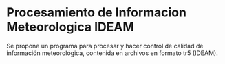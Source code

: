 # Procesamiento de Informacion Meteorologica IDEAM
Se propone un programa para procesar y hacer control de calidad de información meteorológica, contenida en archivos en formato tr5 (IDEAM). 
